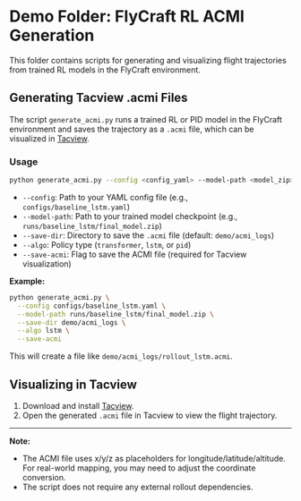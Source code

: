 # Demo Folder: FlyCraft RL ACMI Generation

This folder contains scripts for generating and visualizing flight trajectories from trained RL models in the FlyCraft environment.

## Generating Tacview .acmi Files

The script `generate_acmi.py` runs a trained RL or PID model in the FlyCraft environment and saves the trajectory as a `.acmi` file, which can be visualized in [Tacview](https://tacview.net/).

### Usage

```bash
python generate_acmi.py --config <config_yaml> --model-path <model_zip> --save-dir <output_dir> --algo <policy_type> --save-acmi
```

- `--config`: Path to your YAML config file (e.g., `configs/baseline_lstm.yaml`)
- `--model-path`: Path to your trained model checkpoint (e.g., `runs/baseline_lstm/final_model.zip`)
- `--save-dir`: Directory to save the `.acmi` file (default: `demo/acmi_logs`)
- `--algo`: Policy type (`transformer`, `lstm`, or `pid`)
- `--save-acmi`: Flag to save the ACMI file (required for Tacview visualization)

**Example:**

```bash
python generate_acmi.py \
  --config configs/baseline_lstm.yaml \
  --model-path runs/baseline_lstm/final_model.zip \
  --save-dir demo/acmi_logs \
  --algo lstm \
  --save-acmi
```

This will create a file like `demo/acmi_logs/rollout_lstm.acmi`.

## Visualizing in Tacview

1. Download and install [Tacview](https://tacview.net/).
2. Open the generated `.acmi` file in Tacview to view the flight trajectory.

---

**Note:**
- The ACMI file uses x/y/z as placeholders for longitude/latitude/altitude. For real-world mapping, you may need to adjust the coordinate conversion.
- The script does not require any external rollout dependencies.
